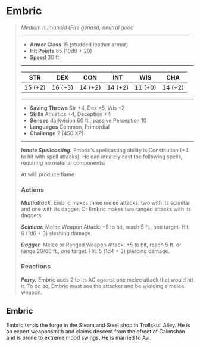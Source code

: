 # Embric
>*Medium humanoid (Fire genasi), neutral good*
>___
>- **Armor Class** 15 (studded leather armor)
>- **Hit Points** 65 (10d8 + 20)
>- **Speed** 30 ft.
>___
>|STR|DEX|CON|INT|WIS|CHA|
>|:---:|:---:|:---:|:---:|:---:|:---:|
>|15 (+2)|16 (+3)|14 (+2)|14 (+2)|11 (+0)|14 (+2)|
>___
>- **Saving Throws** Str +4, Dex +5, Wis +2
>- **Skills** Athletics +4, Deception +4
>- **Senses** darkvision 60 ft., passive Perception 10
>- **Languages** Common, Primordial
>- **Challenge** 2 (450 XP)
>___
>***Innate Spellcasting.*** Embric's spellcasting ability is Constitution (+4 to hit with spell attacks). He can innately cast the following spells, requiring no material components:  
>
>At will: produce flame  
>
>### Actions
>***Multiattack.*** Embric makes three melee attacks: two with its scimitar and one with its dagger. Or Embric makes two ranged attacks with its daggers.  
>
>***Scimitar.*** Melee Weapon Attack: +5 to hit, reach 5 ft., one target. Hit: 6 (1d6 + 3) slashing damage.  
>
>***Dagger.*** Melee  or Ranged Weapon Attack: +5 to hit, reach 5 ft. or range 20/60 ft., one target. Hit: 5 (1d4 + 3) piercing damage.  
>
>### Reactions
>***Parry.*** Embric adds 2 to its AC against one melee attack that would hit it. To do so, Embric must see the attacker and be wielding a melee weapon.
## Embric
Embric tends the forge in the Steam and Steel shop in Trollskull Alley. He is an expert weaponsmith and claims descent from the efreet of Calimshan and is prone to extreme mood swings. He is married to Avi.